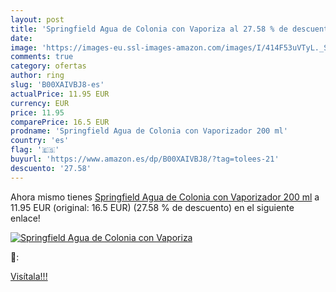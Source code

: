 ```yaml
---
layout: post
title: 'Springfield Agua de Colonia con Vaporiza al 27.58 % de descuento'
date: 
image: 'https://images-eu.ssl-images-amazon.com/images/I/414F53uVTyL._SL200_.jpg'
comments: true
category: ofertas
author: ring
slug: 'B00XAIVBJ8-es'
actualPrice: 11.95 EUR
currency: EUR
price: 11.95
comparePrice: 16.5 EUR
prodname: 'Springfield Agua de Colonia con Vaporizador 200 ml'
country: 'es'
flag: '🇪🇸'
buyurl: 'https://www.amazon.es/dp/B00XAIVBJ8/?tag=tolees-21'
descuento: '27.58'
---
```


Ahora mismo tienes [Springfield Agua de Colonia con Vaporizador 200 ml](https://www.amazon.es/dp/B00XAIVBJ8/?tag=tolees-21) a 11.95 EUR (original: 16.5 EUR) (27.58 %  de descuento) en el siguiente enlace!

[![Springfield Agua de Colonia con Vaporiza](https://images-eu.ssl-images-amazon.com/images/I/414F53uVTyL._SL200_.jpg)](https://www.amazon.es/dp/B00XAIVBJ8/?tag=tolees-21)

🔎:


[Visítala!!!](https://www.amazon.es/dp/B00XAIVBJ8/?tag=tolees-21)
